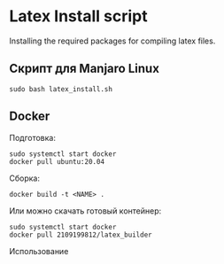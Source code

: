 # Latex Install script

Installing the required packages for compiling latex files.

## Скрипт для Manjaro Linux

```shell
sudo bash latex_install.sh
```

## Docker

Подготовка:
```shell
sudo systemctl start docker
docker pull ubuntu:20.04
```

Сборка:
```shell
docker build -t <NAME> .
```

Или можно скачать готовый контейнер:

```shell
sudo systemctl start docker
docker pull 2109199812/latex_builder
```

Использование
```shell

```
